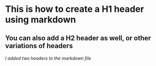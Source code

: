 # This is how to create a H1 header using markdown #
## You can also add a H2 header as well, or other variations of headers ## 











###### I added two headers to the markdown file ######
